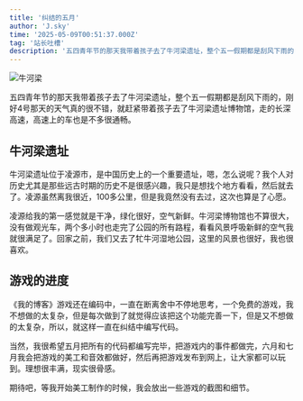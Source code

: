 ```yaml
---
title: '纠结的五月'
author: 'J.sky'
time: '2025-05-09T00:51:37.000Z'
tag: '站长吐槽'
description: '五四青年节的那天我带着孩子去了牛河梁遗址，整个五一假期都是刮风下雨的，刚好4号那天的天气真的很不错，就赶紧带着孩子去了牛河梁遗址博物馆，走的长深高速，高速上的车也是不多很通畅。'
---
```


![牛河梁](https://www.suiyan.cc/assets/images/2025/nhl.jpg)

五四青年节的那天我带着孩子去了牛河梁遗址，整个五一假期都是刮风下雨的，刚好4号那天的天气真的很不错，就赶紧带着孩子去了牛河梁遗址博物馆，走的长深高速，高速上的车也是不多很通畅。

## 牛河梁遗址

牛河梁遗址位于凌源市，是中国历史上的一个重要遗址，嗯，怎么说呢？我个人对历史尤其是那些远古时期的历史不是很感兴趣，我只是想找个地方看看，然后就去了。凌源虽然离我很近，100多公里，但是我竟然没有去过，这次也算是了心愿。

凌源给我的第一感觉就是干净，绿化很好，空气新鲜。牛河梁博物馆也不算很大，没有做观光车，两个多小时也走完了公园的所有路程，看看风景呼吸新鲜的空气我就很满足了。回家之前，我们又去了牤牛河湿地公园，这里的风景也很好，我也很喜欢。


## 游戏的进度

《我的博客》游戏还在编码中，一直在断离舍中不停地思考，一个免费的游戏，我不想做的太复杂，但是每次做到了就觉得应该把这个功能完善一下，但是又不想做的太复杂，所以，就这样一直在纠结中编写代码。

当然，我很希望五月把所有的代码都编写完毕，把游戏内的事件都做完，六月和七月我会把游戏的美工和音效都做好，然后再把游戏发布到网上，让大家都可以玩到。理想很丰满，现实很骨感。

期待吧，等我开始美工制作的时候，我会放出一些游戏的截图和细节。
